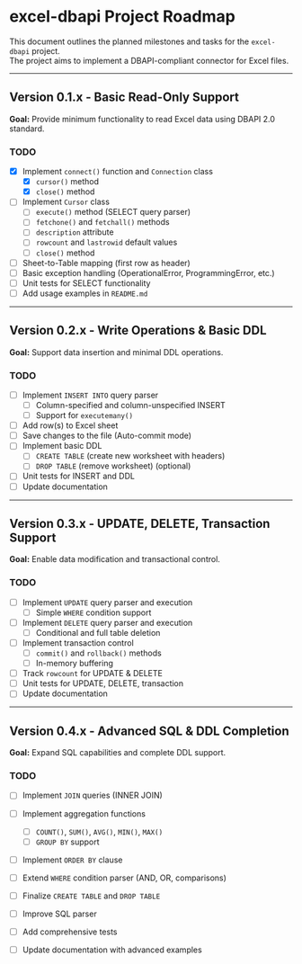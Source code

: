 # excel-dbapi Project Roadmap

This document outlines the planned milestones and tasks for the `excel-dbapi` project.  
The project aims to implement a DBAPI-compliant connector for Excel files.

---

## Version 0.1.x - Basic Read-Only Support

**Goal:** Provide minimum functionality to read Excel data using DBAPI 2.0 standard.

### TODO
- [x] Implement `connect()` function and `Connection` class
  - [x] `cursor()` method
  - [x] `close()` method
- [ ] Implement `Cursor` class
  - [ ] `execute()` method (SELECT query parser)
  - [ ] `fetchone()` and `fetchall()` methods
  - [ ] `description` attribute
  - [ ] `rowcount` and `lastrowid` default values
  - [ ] `close()` method
- [ ] Sheet-to-Table mapping (first row as header)
- [ ] Basic exception handling (OperationalError, ProgrammingError, etc.)
- [ ] Unit tests for SELECT functionality
- [ ] Add usage examples in `README.md`

---

## Version 0.2.x - Write Operations & Basic DDL

**Goal:** Support data insertion and minimal DDL operations.

### TODO
- [ ] Implement `INSERT INTO` query parser
  - [ ] Column-specified and column-unspecified INSERT
  - [ ] Support for `executemany()`
- [ ] Add row(s) to Excel sheet
- [ ] Save changes to the file (Auto-commit mode)
- [ ] Implement basic DDL
  - [ ] `CREATE TABLE` (create new worksheet with headers)
  - [ ] `DROP TABLE` (remove worksheet) (optional)
- [ ] Unit tests for INSERT and DDL
- [ ] Update documentation

---

## Version 0.3.x - UPDATE, DELETE, Transaction Support

**Goal:** Enable data modification and transactional control.

### TODO
- [ ] Implement `UPDATE` query parser and execution
  - [ ] Simple `WHERE` condition support
- [ ] Implement `DELETE` query parser and execution
  - [ ] Conditional and full table deletion
- [ ] Implement transaction control
  - [ ] `commit()` and `rollback()` methods
  - [ ] In-memory buffering
- [ ] Track `rowcount` for UPDATE & DELETE
- [ ] Unit tests for UPDATE, DELETE, transaction
- [ ] Update documentation

---

## Version 0.4.x - Advanced SQL & DDL Completion

**Goal:** Expand SQL capabilities and complete DDL support.

### TODO
- [ ] Implement `JOIN` queries (INNER JOIN)
- [ ] Implement aggregation functions
  - [ ] `COUNT()`, `SUM()`, `AVG()`, `MIN()`, `MAX()`
  - [ ] `GROUP BY` support
- [ ] Implement `ORDER BY` clause
- [ ] Extend `WHERE` condition parser (AND, OR, comparisons)
- [ ] Finalize `CREATE TABLE` and `DROP TABLE`
- [ ] Improve SQL parser
- [ ] Add comprehensive tests
- [ ] Update documentation with advanced examples

